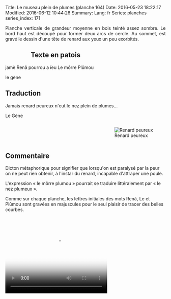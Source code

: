 Title: Le museau plein de plumes (planche 164)
Date: 2016-05-23 18:22:17
Modified: 2016-06-12 10:44:26
Summary: 
Lang: fr
Series: planches
series_index: 171

<p style="text-align:justify;">Planche verticale de grandeur moyenne
en bois teinté assez sombre. Le bord haut est découpé pour former deux
arcs de cercle. Au sommet, est gravé le dessin d'une tête de renard
aux yeux un peu exorbités.</p>

<figure class="image-block" style="float: left;">
  <img alt="" src="{static}/images/planche_164.png">
  <figcaption style="max-width: 230px"></figcaption>
</figure>

## Texte en patois

jamè  Renâ  pourrou  a  ïeu  Le  môrre  Plûmou

le gène

## Traduction

Jamais renard peureux n'eut le nez plein de plumes…

Le Gène

<figure class="image-block" style="float: right;">
  <img alt="Renard peureux" src="{static}/images/planche_164_detail_dessin.png">
  <figcaption style="max-width: 264px">Renard peureux</figcaption>
</figure>

<div style="display: table; clear: both;"></div>

## Commentaire

Dicton métaphorique pour signifier que lorsqu'on est paralysé par la
peur on ne peut rien obtenir, à l'instar du renard, incapable
d'attraper une poule.

L'expression « le môrre plumou » pourrait se traduire littéralement
par « le nez plumeux ».

Comme sur chaque planche, les lettres initiales des mots Renâ, Le et
Plûmou sont gravées en majuscules pour le seul plaisir de tracer des
belles courbes.

<video width="320" height="240" controls
  poster="{static}/images/thumbnails/video_164-2.jpg">
  <source src="https://d1njpgd0ygatdn.cloudfront.net/video_164-2.mp4" type="video/mp4">
</video>
